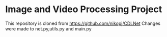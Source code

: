 # Image and Video Processing Project
This repository is cloned from https://github.com/nikopj/CDLNet
Changes were made to net.py,utils.py and main.py
